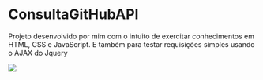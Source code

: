 <h1>ConsultaGitHubAPI</h1>
<p>Projeto desenvolvido por mim com o intuito de exercitar conhecimentos em HTML, CSS e JavaScript. E também para testar requisições simples usando o AJAX do Jquery</p>
<img src=https://img.shields.io/badge/ConsultaGitHubAPI-Projeto%20Web%20simples%20para%20consultar%20a%20API%20do%20GitHub-blueviolet></img>
